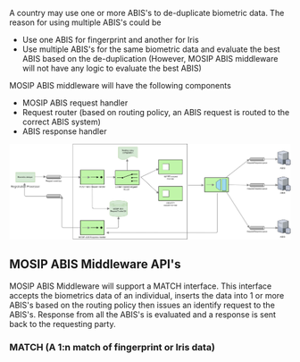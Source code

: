 A country may use one or more ABIS's to de-duplicate biometric data. The reason for using multiple ABIS's could be
- Use one ABIS for fingerprint and another for Iris
- Use multiple ABIS's for the same biometric data and evaluate the best ABIS based on the de-duplication (However, MOSIP ABIS middleware will not have any logic to evaluate the best ABIS)

MOSIP ABIS middleware will have the following components
- MOSIP ABIS request handler 
- Request router (based on routing policy, an ABIS request is routed to the correct ABIS system)
- ABIS response handler

![MOSIP ABIS Middleware](_images/arch_diagrams/MOSIP_ABIS_middleware.png)

## MOSIP ABIS Middleware API's
MOSIP ABIS Middleware will support a MATCH interface. This interface accepts the biometrics data of an individual, inserts the data into 1 or more ABIS's based on the routing policy then issues an identify request to the ABIS's. Response from all the ABIS's is evaluated and a response is sent back to the requesting party.

### MATCH (A 1:n match of fingerprint or Iris data)
